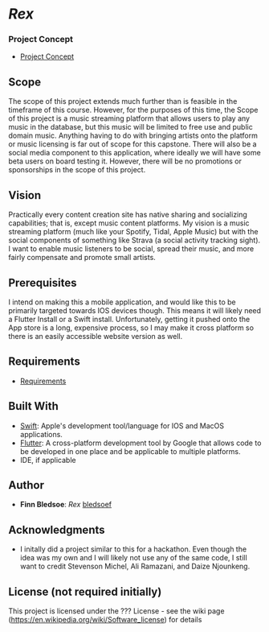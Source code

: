 # *Rex*

### Project Concept
- [Project Concept](https://github.com/CSC493-Computing-Design-Practicum/csc493-cdp-bledsoef/blob/main/concept.md)

## Scope

The scope of this project extends much further than is feasible in the timeframe of this course. However, for the purposes of this time, the Scope of this project is a music streaming platform that allows users to play any music in the database, but this music will be limited to free use and public domain music. Anything having to do with bringing artists onto the platform or music licensing is far out of scope for this capstone. There will also be a social media component to this application, where ideally we will have some beta users on board testing it. However, there will be no promotions or sponsorships in the scope of this project.

## Vision
Practically every content creation site has native sharing and socializing capabilities; that is, except music content platforms. My vision is a music streaming platform (much like your Spotify, Tidal, Apple Music) but with the social components of something like Strava (a social activity tracking sight). I want to enable music listeners to be social, spread their music, and more fairly compensate and promote small artists.

## Prerequisites

I intend on making this a mobile application, and would like this to be primarily targeted towards IOS devices though. This means it will likely need a Flutter Install or a Swift install. Unfortunately, getting it pushed onto the App store is a long, expensive process, so I may make it cross platform so there is an easily accessible website version as well.

## Requirements
- [Requirements](https://github.com/CSC493-Computing-Design-Practicum/csc493-cdp-bledsoef/blob/main/requirements.md)

## Built With

- [Swift]([http://www.aframework1.io/](https://www.swift.org/)): Apple's development tool/language for IOS and MacOS applications.
- [Flutter](https://flutter.dev/): A cross-platform development tool by Google that allows code to be developed in one place and be applicable to multiple platforms.
- IDE, if applicable

## Author

- **Finn Bledsoe**: *Rex* [bledsoef]((https://github.com/bledsoef))

## Acknowledgments

- I initally did a project similar to this for a hackathon. Even though the idea was my own and I will likely not use any of the same code, I still want to credit Stevenson Michel, Ali Ramazani, and Daize Njounkeng.

## License (not required initially)

This project is licensed under the ??? License - see the wiki page (https://en.wikipedia.org/wiki/Software_license) for details

